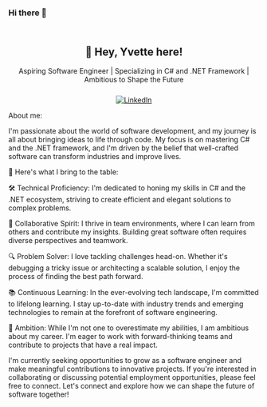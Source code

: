 ### Hi there 👋

<!--
**YvetteLerma/YvetteLerma** is a ✨ _special_ ✨ repository because its `README.md` (this file) appears on your GitHub profile.

Here are some ideas to get you started:

- 🔭 I’m currently working on ...
- 🌱 I’m currently learning ...
- 👯 I’m looking to collaborate on ...
- 🤔 I’m looking for help with ...
- 💬 Ask me about ...
- 📫 How to reach me: ...
- 😄 Pronouns: ...
- ⚡ Fun fact: ...
-->
<div align="center" style="padding: 10px;">
  
👋 Hey, Yvette here!
--------------------------  
Aspiring Software Engineer | Specializing in C# and .NET Framework | Ambitious to Shape the Future
</div>

<div align="center">
    <a href="https://www.linkedin.com/in/lermayvette">
        <img src="https://img.shields.io/badge/LinkedIn-Connect-blue" alt="LinkedIn">
    </a>
</div>


About me:

I'm passionate about the world of software development, and my journey is all about bringing ideas to life through code. My focus is on mastering C# and the .NET framework, and I'm driven by the belief that well-crafted software can transform industries and improve lives.

🚀 Here's what I bring to the table:

🛠️ Technical Proficiency: I'm dedicated to honing my skills in C# and the .NET ecosystem, striving to create efficient and elegant solutions to complex problems.

🤝 Collaborative Spirit: I thrive in team environments, where I can learn from others and contribute my insights. Building great software often requires diverse perspectives and teamwork.

🔍 Problem Solver: I love tackling challenges head-on. Whether it's debugging a tricky issue or architecting a scalable solution, I enjoy the process of finding the best path forward.

📚 Continuous Learning: In the ever-evolving tech landscape, I'm committed to lifelong learning. I stay up-to-date with industry trends and emerging technologies to remain at the forefront of software engineering.

🌟 Ambition: While I'm not one to overestimate my abilities, I am ambitious about my career. I'm eager to work with forward-thinking teams and contribute to projects that have a real impact.

I'm currently seeking opportunities to grow as a software engineer and make meaningful contributions to innovative projects. If you're interested in collaborating or discussing potential employment opportunities, please feel free to connect. Let's connect and explore how we can shape the future of software together!
